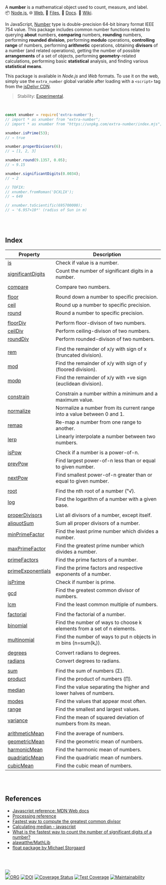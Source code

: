 A **number** is a mathematical object used to count, measure, and label.<br>
📦 [Node.js](https://www.npmjs.com/package/extra-number),
🌐 [Web](https://www.npmjs.com/package/extra-number.web),
📜 [Files](https://unpkg.com/extra-number/),
📰 [Docs](https://nodef.github.io/extra-number/).
📘 [Wiki](https://github.com/nodef/extra-number/wiki/).

In JavaScript, [Number] type is double-precision 64-bit binary format IEEE 754
value. This package includes common number functions related to querying
**about** numbers, **comparing** numbers, **rounding** numbers, performing
**rounded division**, performing **modulo** operations, **controlling range** of
numbers, performing **arithmetic** operations, obtaining **divisors** of a
number (and related operations), getting the number of possible **arrangements**
of a set of objects, performing **geometry**-related calculations, performing
basic **statistical** analysis, and finding various **statistical means**.

This package is available in *Node.js* and *Web* formats. To use it on the web,
simply use the `extra_number` global variable after loading with a `<script>`
tag from the [jsDelivr CDN].

> Stability: [Experimental](https://www.youtube.com/watch?v=L1j93RnIxEo).

[Number]: https://developer.mozilla.org/en-US/docs/Web/JavaScript/Reference/Global_Objects/Number
[jsDelivr CDN]: https://cdn.jsdelivr.net/npm/extra-number.web/index.js

<br>

```javascript
const xnumber = require('extra-number');
// import * as xnumber from "extra-number";
// import * as xnumber from "https://unpkg.com/extra-number/index.mjs"; (deno)

xnumber.isPrime(53);
// → true

xnumber.properDivisors(6);
// → [1, 2, 3]

xnumber.round(9.1357, 0.05);
// → 9.15

xnumber.significantDigits(0.0034);
// → 2

// TOFIX:
// xnumber.fromRoman('DCXLIX');
// → 649

// xnumber.toScientific(695700000);
// → '6.957×10⁸' (radius of Sun in m)
```

<br>
<br>


## Index

| Property | Description |
|  ----  |  ----  |
| [is] | Check if value is a number. |
| [significantDigits] | Count the number of significant digits in a number. |
|  |  |
| [compare] | Compare two numbers. |
|  |  |
| [floor] | Round down a number to specific precision. |
| [ceil] | Round up a number to specific precision. |
| [round] | Round a number to specific precision. |
|  |  |
| [floorDiv] | Perform floor-divison of two numbers. |
| [ceilDiv] | Perform ceiling-divison of two numbers. |
| [roundDiv] | Perform rounded-divison of two numbers. |
|  |  |
| [rem] | Find the remainder of x/y with sign of x (truncated division). |
| [mod] | Find the remainder of x/y with sign of y (floored division). |
| [modp] | Find the remainder of x/y with +ve sign (euclidean division). |
|  |  |
| [constrain] | Constrain a number within a minimum and a maximum value. |
| [normalize] | Normalize a number from its current range into a value between 0 and 1. |
| [remap] | Re-map a number from one range to another. |
| [lerp] | Linearly interpolate a number between two numbers. |
|  |  |
| [isPow] | Check if a number is a power-of-n. |
| [prevPow] | Find largest power-of-n less than or equal to given number. |
| [nextPow] | Find smallest power-of-n greater than or equal to given number. |
|  |  |
| [root] | Find the nth root of a number (ⁿ√). |
| [log] | Find the logarithm of a number with a given base. |
|  |  |
| [properDivisors] | List all divisors of a number, except itself. |
| [aliquotSum] | Sum all proper divisors of a number. |
| [minPrimeFactor] | Find the least prime number which divides a number. |
| [maxPrimeFactor] | Find the greatest prime number which divides a number. |
| [primeFactors] | Find the prime factors of a number. |
| [primeExponentials] | Find the prime factors and respective exponents of a number. |
| [isPrime] | Check if number is prime. |
| [gcd] | Find the greatest common divisor of numbers. |
| [lcm] | Find the least common multiple of numbers. |
|  |  |
| [factorial] | Find the factorial of a number. |
| [binomial] | Find the number of ways to choose k elements from a set of n elements. |
| [multinomial] | Find the number of ways to put n objects in m bins (n=sum(kᵢ)). |
|  |  |
| [degrees] | Convert radians to degrees. |
| [radians] | Convert degrees to radians. |
|  |  |
| [sum] | Find the sum of numbers (Σ). |
| [product] | Find the product of numbers (∏). |
| [median] | Find the value separating the higher and lower halves of numbers. |
| [modes] | Find the values that appear most often. |
| [range] | Find the smallest and largest values. |
| [variance] | Find the mean of squared deviation of numbers from its mean. |
|  |  |
| [arithmeticMean] | Find the average of numbers. |
| [geometricMean] | Find the geometric mean of numbers. |
| [harmonicMean] | Find the harmonic mean of numbers. |
| [quadriaticMean] | Find the quadriatic mean of numbers. |
| [cubicMean] | Find the cubic mean of numbers. |

<br>
<br>


## References

- [Javascript reference: MDN Web docs](https://developer.mozilla.org/en-US/docs/Web/JavaScript/Reference/)
- [Processing reference](https://processing.org/reference/constrain_.html)
- [Fastest way to compute the greatest common divisor](https://lemire.me/blog/2013/12/26/fastest-way-to-compute-the-greatest-common-divisor/)
- [Calculating median - javascript](https://stackoverflow.com/questions/45309447/calculating-median-javascript)
- [What is the fastest way to count the number of significant digits of a number?](https://stackoverflow.com/questions/22884720/what-is-the-fastest-way-to-count-the-number-of-significant-digits-of-a-number)
- [alawatthe/MathLib](https://github.com/alawatthe/MathLib/blob/master/src/Functn/functions/)
- [float package by Michael Storgaard](https://www.npmjs.com/package/float)

<br>
<br>


[![](https://img.youtube.com/vi/r0aKV3HqDzA/maxresdefault.jpg)](https://www.youtube.com/watch?v=r0aKV3HqDzA)<br>
[![ORG](https://img.shields.io/badge/org-nodef-green?logo=Org)](https://nodef.github.io)
[![DOI](https://zenodo.org/badge/133202640.svg)](https://zenodo.org/badge/latestdoi/133202640)
[![Coverage Status](https://coveralls.io/repos/github/nodef/extra-number/badge.svg?branch=master)](https://coveralls.io/github/nodef/extra-number?branch=master)
[![Test Coverage](https://api.codeclimate.com/v1/badges/4acd74bb853361d9903f/test_coverage)](https://codeclimate.com/github/nodef/extra-number/test_coverage)
[![Maintainability](https://api.codeclimate.com/v1/badges/4acd74bb853361d9903f/maintainability)](https://codeclimate.com/github/nodef/extra-number/maintainability)


[is]: https://github.com/nodef/extra-number/wiki/is
[significantDigits]: https://github.com/nodef/extra-number/wiki/significantDigits
[compare]: https://github.com/nodef/extra-number/wiki/compare
[floor]: https://github.com/nodef/extra-number/wiki/floor
[ceil]: https://github.com/nodef/extra-number/wiki/ceil
[round]: https://github.com/nodef/extra-number/wiki/round
[floorDiv]: https://github.com/nodef/extra-number/wiki/floorDiv
[ceilDiv]: https://github.com/nodef/extra-number/wiki/ceilDiv
[roundDiv]: https://github.com/nodef/extra-number/wiki/roundDiv
[rem]: https://github.com/nodef/extra-number/wiki/rem
[mod]: https://github.com/nodef/extra-number/wiki/mod
[modp]: https://github.com/nodef/extra-number/wiki/modp
[constrain]: https://github.com/nodef/extra-number/wiki/constrain
[normalize]: https://github.com/nodef/extra-number/wiki/normalize
[remap]: https://github.com/nodef/extra-number/wiki/remap
[lerp]: https://github.com/nodef/extra-number/wiki/lerp
[isPow]: https://github.com/nodef/extra-number/wiki/isPow
[prevPow]: https://github.com/nodef/extra-number/wiki/prevPow
[nextPow]: https://github.com/nodef/extra-number/wiki/nextPow
[root]: https://github.com/nodef/extra-number/wiki/root
[log]: https://github.com/nodef/extra-number/wiki/log
[properDivisors]: https://github.com/nodef/extra-number/wiki/properDivisors
[aliquotSum]: https://github.com/nodef/extra-number/wiki/aliquotSum
[minPrimeFactor]: https://github.com/nodef/extra-number/wiki/minPrimeFactor
[maxPrimeFactor]: https://github.com/nodef/extra-number/wiki/maxPrimeFactor
[primeFactors]: https://github.com/nodef/extra-number/wiki/primeFactors
[primeExponentials]: https://github.com/nodef/extra-number/wiki/primeExponentials
[isPrime]: https://github.com/nodef/extra-number/wiki/isPrime
[gcd]: https://github.com/nodef/extra-number/wiki/gcd
[lcm]: https://github.com/nodef/extra-number/wiki/lcm
[factorial]: https://github.com/nodef/extra-number/wiki/factorial
[binomial]: https://github.com/nodef/extra-number/wiki/binomial
[multinomial]: https://github.com/nodef/extra-number/wiki/multinomial
[degrees]: https://github.com/nodef/extra-number/wiki/degrees
[radians]: https://github.com/nodef/extra-number/wiki/radians
[sum]: https://github.com/nodef/extra-number/wiki/sum
[product]: https://github.com/nodef/extra-number/wiki/product
[median]: https://github.com/nodef/extra-number/wiki/median
[modes]: https://github.com/nodef/extra-number/wiki/modes
[range]: https://github.com/nodef/extra-number/wiki/range
[variance]: https://github.com/nodef/extra-number/wiki/variance
[arithmeticMean]: https://github.com/nodef/extra-number/wiki/arithmeticMean
[geometricMean]: https://github.com/nodef/extra-number/wiki/geometricMean
[harmonicMean]: https://github.com/nodef/extra-number/wiki/harmonicMean
[quadriaticMean]: https://github.com/nodef/extra-number/wiki/quadriaticMean
[cubicMean]: https://github.com/nodef/extra-number/wiki/cubicMean
